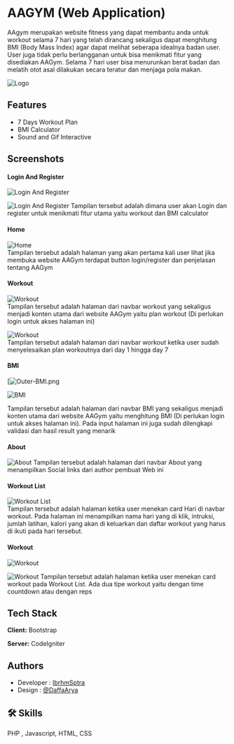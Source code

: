 
# AAGYM (Web Application)

AAgym merupakan website fitness yang dapat membantu anda untuk workout selama 7 hari yang telah dirancang sekaligus dapat menghitung BMI (Body Mass Index) agar dapat melihat seberapa idealnya badan user. User juga tidak perlu berlangganan untuk bisa menikmati fitur yang disediakan AAGym. Selama 7 hari user bisa menurunkan berat badan dan melatih otot asal dilakukan secara teratur dan menjaga pola makan.



![Logo](https://i.postimg.cc/q7czvqKS/logo.png)


## Features

- 7 Days Workout Plan
- BMI Calculator
- Sound and Gif Interactive



## Screenshots

#### Login And Register
![Login And Register](https://i.postimg.cc/pLpxgjpZ/Login.png)

![Login And Register](https://i.postimg.cc/d1W5Ph72/Register.png)
Tampilan tersebut adalah dimana user akan Login dan register untuk menikmati fitur utama yaitu workout dan BMI calculator

#### Home
![Home](https://i.postimg.cc/WzkYG230/Outer-Home.png)<br />
Tampilan tersebut adalah halaman yang akan pertama kali user lihat jika membuka website AAGym terdapat button login/register dan penjelasan tentang AAGym

#### Workout
![Workout](https://i.postimg.cc/y8kgvkBq/Outer-Workout.png)<br />
Tampilan tersebut adalah halaman dari navbar workout yang sekaligus menjadi konten utama dari website AAGym yaitu plan workout (Di perlukan login untuk akses halaman ini)

![Workout](https://i.postimg.cc/Hx2XFRhF/Outer-Workout-FINISHED.png)<br />
Tampilan tersebut adalah halaman dari navbar workout ketika user sudah menyelesaikan plan workoutnya dari day 1 hingga day 7

#### BMI
[![Outer-BMI.png](https://drive.google.com/file/d/1q0Erqe6rdqrP5UIam2oqB5X32MTfNBR5/view?usp=sharing)

![BMI](https://i.postimg.cc/FzbS0qjT/BMI-result.png)

Tampilan tersebut adalah halaman dari navbar BMI yang sekaligus menjadi konten utama dari website AAGym yaitu menghitung BMI (Di perlukan login untuk akses halaman ini). Pada input halaman ini juga sudah dilengkapi validasi dan hasil result yang menarik

#### About
![About](https://i.postimg.cc/855zPYC2/Outer-About.png)
Tampilan tersebut adalah halaman dari navbar About yang menampilkan Social links dari author pembuat Web ini

#### Workout List
![Workout List](https://i.postimg.cc/T1v2q306/Inner-List-Workout.png)<br />
Tampilan tersebut adalah halaman ketika user menekan card Hari di navbar workout. Pada halaman ini menampilkan nama hari yang di klik, intruksi, jumlah latihan, kalori yang akan di keluarkan dan daftar workout yang harus di ikuti pada hari tersebut.

#### Workout
![Workout](https://i.postimg.cc/PJV3nP7G/Inner-Workout-With-Time.png)

![Workout](https://i.postimg.cc/9M8trsYZ/Inner-Workout-With-Reps.png)
Tampilan tersebut adalah halaman ketika user menekan card workout pada Workout List. Ada dua tipe workout yaitu dengan time countdown atau dengan reps


## Tech Stack

**Client:** Bootstrap

**Server:** CodeIgniter


## Authors

- Developer : [IbrhmSptra](https://www.github.com/IbrhmSptra)
- Design : [@DaffaArya](https://www.instagram.com/daffa_rya/)


## 🛠 Skills
PHP , Javascript, HTML, CSS
